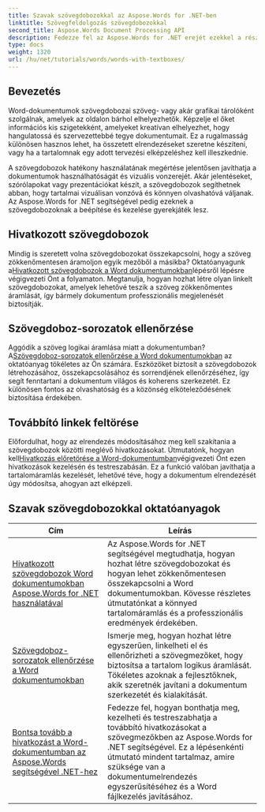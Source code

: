 ```yaml
---
title: Szavak szövegdobozokkal az Aspose.Words for .NET-ben
linktitle: Szövegfeldolgozás szövegdobozokkal
second_title: Aspose.Words Document Processing API
description: Fedezze fel az Aspose.Words for .NET erejét ezekkel a részletes oktatóanyagokkal a szövegdobozokkal való munkavégzésről, a dokumentumok tervezésének és funkcionalitásának javításáról.
type: docs
weight: 1320
url: /hu/net/tutorials/words/words-with-textboxes/
---
```

## Bevezetés

Word-dokumentumok szövegdobozai szöveg- vagy akár grafikai tárolóként szolgálnak, amelyek az oldalon bárhol elhelyezhetők. Képzelje el őket információs kis szigetekként, amelyeket kreatívan elhelyezhet, hogy hangulatossá és szervezettebbé tegye dokumentumait. Ez a rugalmasság különösen hasznos lehet, ha összetett elrendezéseket szeretne készíteni, vagy ha a tartalomnak egy adott tervezési elképzeléshez kell illeszkednie.

A szövegdobozok hatékony használatának megértése jelentősen javíthatja a dokumentumok használhatóságát és vizuális vonzerejét. Akár jelentéseket, szórólapokat vagy prezentációkat készít, a szövegdobozok segíthetnek abban, hogy tartalmai vizuálisan vonzóvá és könnyen olvashatóvá váljanak. Az Aspose.Words for .NET segítségével pedig ezeknek a szövegdobozoknak a beépítése és kezelése gyerekjáték lesz.

## Hivatkozott szövegdobozok

 Mindig is szeretett volna szövegdobozokat összekapcsolni, hogy a szöveg zökkenőmentesen áramoljon egyik mezőből a másikba? Oktatóanyagunk a[Hivatkozott szövegdobozok a Word dokumentumokban](./linked-text-boxes/)lépésről lépésre végigvezeti Önt a folyamaton. Megtanulja, hogyan hozhat létre olyan linkelt szövegdobozokat, amelyek lehetővé teszik a szöveg zökkenőmentes áramlását, így bármely dokumentum professzionális megjelenését biztosítják.

## Szövegdoboz-sorozatok ellenőrzése

 Aggódik a szöveg logikai áramlása miatt a dokumentumban? A[Szövegdoboz-sorozatok ellenőrzése a Word dokumentumokban](./textbox-sequences-check/) az oktatóanyag tökéletes az Ön számára. Eszközöket biztosít a szövegdobozok létrehozásához, összekapcsolásához és sorrendjének ellenőrzéséhez, így segít fenntartani a dokumentum világos és koherens szerkezetét. Ez különösen fontos az olvashatóság és a közönség elköteleződésének biztosítása érdekében.

## Továbbító linkek feltörése

 Előfordulhat, hogy az elrendezés módosításához meg kell szakítania a szövegdobozok közötti meglévő hivatkozásokat. Útmutatónk, hogyan kell[Hivatkozás előretörése a Word-dokumentumban](./break-forward-link/)végigvezeti Önt ezen hivatkozások kezelésén és testreszabásán. Ez a funkció valóban javíthatja a tartalomáramlás kezelését, lehetővé téve, hogy a dokumentum elrendezését úgy módosítsa, ahogyan azt elképzeli.

## Szavak szövegdobozokkal oktatóanyagok
| Cím | Leírás |
| --- | --- |
| [Hivatkozott szövegdobozok Word dokumentumokban Aspose.Words for .NET használatával](./linked-text-boxes/) | Az Aspose.Words for .NET segítségével megtudhatja, hogyan hozhat létre szövegdobozokat és hogyan lehet zökkenőmentesen összekapcsolni a Word dokumentumokban. Kövesse részletes útmutatónkat a könnyed tartalomáramlás és a professzionális eredmények érdekében. |
| [Szövegdoboz-sorozatok ellenőrzése a Word dokumentumokban](./textbox-sequences-check/) | Ismerje meg, hogyan hozhat létre egyszerűen, linkelheti el és ellenőrizheti a szövegmezőket, hogy biztosítsa a tartalom logikus áramlását. Tökéletes azoknak a fejlesztőknek, akik szeretnék javítani a dokumentum szerkezetét és kialakítását. |
| [Bontsa tovább a hivatkozást a Word-dokumentumban az Aspose.Words segítségével .NET-hez](./break-forward-link/) | Fedezze fel, hogyan bonthatja meg, kezelheti és testreszabhatja a továbbító hivatkozásokat a szövegmezőkben az Aspose.Words for .NET segítségével. Ez a lépésenkénti útmutató mindent tartalmaz, amire szüksége van a dokumentumelrendezés egyszerűsítéséhez és a Word fájlkezelés javításához. |